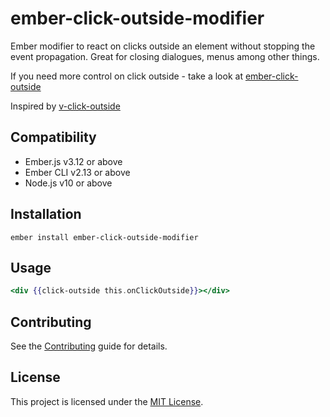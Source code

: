 ember-click-outside-modifier
==============================================================================

Ember modifier to react on clicks outside an element without stopping the event propagation. Great for closing dialogues, menus among other things.

If you need more control on click outside - take a look at [ember-click-outside](https://github.com/zeppelin/ember-click-outside)

Inspired by [v-click-outside](https://github.com/ndelvalle/v-click-outside)

Compatibility
------------------------------------------------------------------------------

* Ember.js v3.12 or above
* Ember CLI v2.13 or above
* Node.js v10 or above


Installation
------------------------------------------------------------------------------

```
ember install ember-click-outside-modifier
```


Usage
------------------------------------------------------------------------------

```hbs
<div {{click-outside this.onClickOutside}}></div>
```


Contributing
------------------------------------------------------------------------------

See the [Contributing](CONTRIBUTING.md) guide for details.


License
------------------------------------------------------------------------------

This project is licensed under the [MIT License](LICENSE.md).
